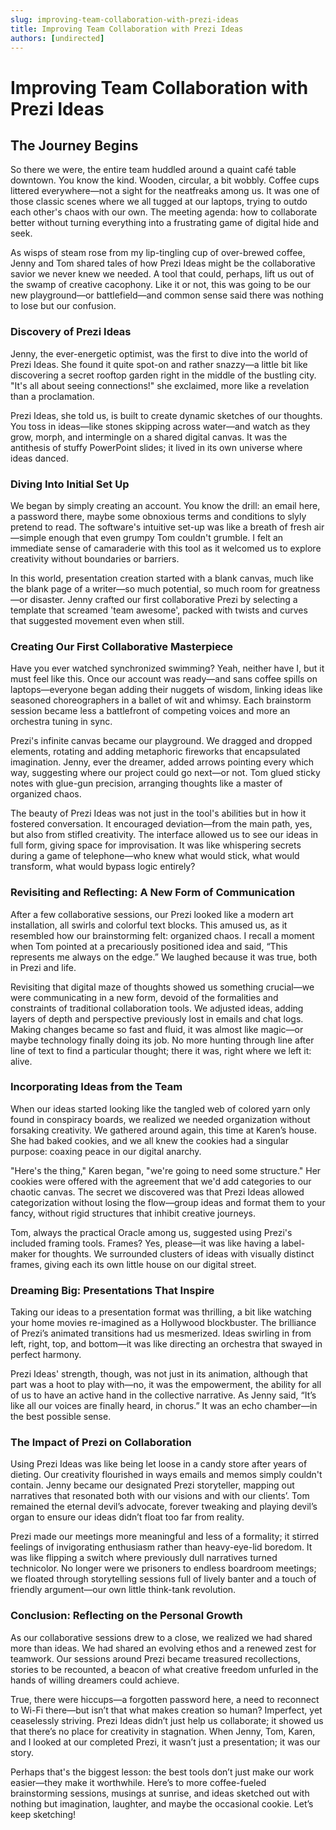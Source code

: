 ```yaml
---
slug: improving-team-collaboration-with-prezi-ideas
title: Improving Team Collaboration with Prezi Ideas
authors: [undirected]
---
```



# Improving Team Collaboration with Prezi Ideas

## The Journey Begins

So there we were, the entire team huddled around a quaint café table downtown. You know the kind. Wooden, circular, a bit wobbly. Coffee cups littered everywhere—not a sight for the neatfreaks among us. It was one of those classic scenes where we all tugged at our laptops, trying to outdo each other's chaos with our own. The meeting agenda: how to collaborate better without turning everything into a frustrating game of digital hide and seek.

As wisps of steam rose from my lip-tingling cup of over-brewed coffee, Jenny and Tom shared tales of how Prezi Ideas might be the collaborative savior we never knew we needed. A tool that could, perhaps, lift us out of the swamp of creative cacophony. Like it or not, this was going to be our new playground—or battlefield—and common sense said there was nothing to lose but our confusion.

### Discovery of Prezi Ideas

Jenny, the ever-energetic optimist, was the first to dive into the world of Prezi Ideas. She found it quite spot-on and rather snazzy—a little bit like discovering a secret rooftop garden right in the middle of the bustling city. "It's all about seeing connections!" she exclaimed, more like a revelation than a proclamation. 

Prezi Ideas, she told us, is built to create dynamic sketches of our thoughts. You toss in ideas—like stones skipping across water—and watch as they grow, morph, and intermingle on a shared digital canvas. It was the antithesis of stuffy PowerPoint slides; it lived in its own universe where ideas danced.

### Diving Into Initial Set Up

We began by simply creating an account. You know the drill: an email here, a password there, maybe some obnoxious terms and conditions to slyly pretend to read. The software's intuitive set-up was like a breath of fresh air—simple enough that even grumpy Tom couldn't grumble. I felt an immediate sense of camaraderie with this tool as it welcomed us to explore creativity without boundaries or barriers.

In this world, presentation creation started with a blank canvas, much like the blank page of a writer—so much potential, so much room for greatness—or disaster. Jenny crafted our first collaborative Prezi by selecting a template that screamed 'team awesome', packed with twists and curves that suggested movement even when still.

### Creating Our First Collaborative Masterpiece

Have you ever watched synchronized swimming? Yeah, neither have I, but it must feel like this. Once our account was ready—and sans coffee spills on laptops—everyone began adding their nuggets of wisdom, linking ideas like seasoned choreographers in a ballet of wit and whimsy. Each brainstorm session became less a battlefront of competing voices and more an orchestra tuning in sync.

Prezi's infinite canvas became our playground. We dragged and dropped elements, rotating and adding metaphoric fireworks that encapsulated imagination. Jenny, ever the dreamer, added arrows pointing every which way, suggesting where our project could go next—or not. Tom glued sticky notes with glue-gun precision, arranging thoughts like a master of organized chaos. 

The beauty of Prezi Ideas was not just in the tool's abilities but in how it fostered conversation. It encouraged deviation—from the main path, yes, but also from stifled creativity. The interface allowed us to see our ideas in full form, giving space for improvisation. It was like whispering secrets during a game of telephone—who knew what would stick, what would transform, what would bypass logic entirely?

### Revisiting and Reflecting: A New Form of Communication

After a few collaborative sessions, our Prezi looked like a modern art installation, all swirls and colorful text blocks. This amused us, as it resembled how our brainstorming felt: organized chaos. I recall a moment when Tom pointed at a precariously positioned idea and said, “This represents me always on the edge.” We laughed because it was true, both in Prezi and life.

Revisiting that digital maze of thoughts showed us something crucial—we were communicating in a new form, devoid of the formalities and constraints of traditional collaboration tools. We adjusted ideas, adding layers of depth and perspective previously lost in emails and chat logs. Making changes became so fast and fluid, it was almost like magic—or maybe technology finally doing its job. No more hunting through line after line of text to find a particular thought; there it was, right where we left it: alive.

### Incorporating Ideas from the Team

When our ideas started looking like the tangled web of colored yarn only found in conspiracy boards, we realized we needed organization without forsaking creativity. We gathered around again, this time at Karen’s house. She had baked cookies, and we all knew the cookies had a singular purpose: coaxing peace in our digital anarchy.

"Here's the thing," Karen began, "we're going to need some structure." Her cookies were offered with the agreement that we'd add categories to our chaotic canvas. The secret we discovered was that Prezi Ideas allowed categorization without losing the flow—group ideas and format them to your fancy, without rigid structures that inhibit creative journeys.

Tom, always the practical Oracle among us, suggested using Prezi's included framing tools. Frames? Yes, please—it was like having a label-maker for thoughts. We surrounded clusters of ideas with visually distinct frames, giving each its own little house on our digital street. 

### Dreaming Big: Presentations That Inspire

Taking our ideas to a presentation format was thrilling, a bit like watching your home movies re-imagined as a Hollywood blockbuster. The brilliance of Prezi’s animated transitions had us mesmerized. Ideas swirling in from left, right, top, and bottom—it was like directing an orchestra that swayed in perfect harmony.

Prezi Ideas' strength, though, was not just in its animation, although that part was a hoot to play with—no, it was the empowerment, the ability for all of us to have an active hand in the collective narrative. As Jenny said, “It’s like all our voices are finally heard, in chorus.” It was an echo chamber—in the best possible sense. 

### The Impact of Prezi on Collaboration

Using Prezi Ideas was like being let loose in a candy store after years of dieting. Our creativity flourished in ways emails and memos simply couldn't contain. Jenny became our designated Prezi storyteller, mapping out narratives that resonated both with our visions and with our clients’. Tom remained the eternal devil’s advocate, forever tweaking and playing devil’s organ to ensure our ideas didn’t float too far from reality.

Prezi made our meetings more meaningful and less of a formality; it stirred feelings of invigorating enthusiasm rather than heavy-eye-lid boredom. It was like flipping a switch where previously dull narratives turned technicolor. No longer were we prisoners to endless boardroom meetings; we floated through storytelling sessions full of lively banter and a touch of friendly argument—our own little think-tank revolution.

### Conclusion: Reflecting on the Personal Growth

As our collaborative sessions drew to a close, we realized we had shared more than ideas. We had shared an evolving ethos and a renewed zest for teamwork. Our sessions around Prezi became treasured recollections, stories to be recounted, a beacon of what creative freedom unfurled in the hands of willing dreamers could achieve.

True, there were hiccups—a forgotten password here, a need to reconnect to Wi-Fi there—but isn’t that what makes creation so human? Imperfect, yet ceaselessly striving. Prezi Ideas didn’t just help us collaborate; it showed us that there’s no place for creativity in stagnation. When Jenny, Tom, Karen, and I looked at our completed Prezi, it wasn’t just a presentation; it was our story.

Perhaps that's the biggest lesson: the best tools don’t just make our work easier—they make it worthwhile. Here’s to more coffee-fueled brainstorming sessions, musings at sunrise, and ideas sketched out with nothing but imagination, laughter, and maybe the occasional cookie. Let’s keep sketching!